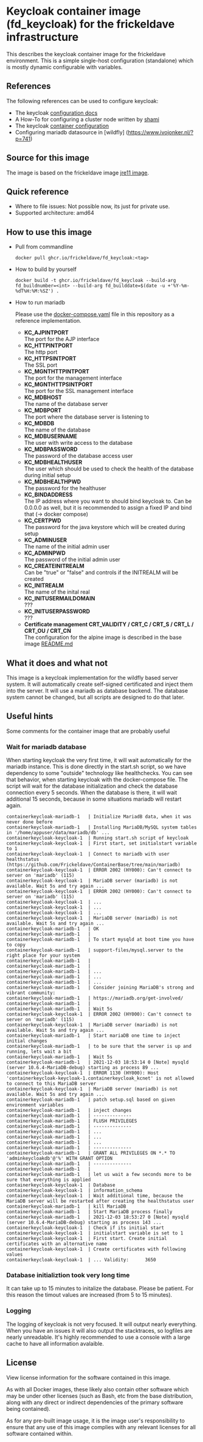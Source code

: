 # Keycloak container image (fd_keycloak) for the frickeldave infrastructure

This describes the keycloak container image for the frickeldave environment. This is a simple single-host configuration (standalone) which is mostly dynamic configurable with variables. 

## References

The following references can be used to configure keycloak: 

- The keycloak [configuration docs](https://www.keycloak.org/docs/latest/server_installation)
- A How-To for configuring a cluster node written by [shami](https://shami.blog/2021/07/howto-build-a-keycloak/ubuntu/mariadb-cluster-without-multicast-udp)
- The keycloak [container configuration](https://github.com/keycloak/keycloak-containers/tree/main/server)
- Configuring mariadb datasource in [wildfly] (https://www.ivojonker.nl/?p=741)

## Source for this image

The image is based on the frickeldave image [jre11 image](https://github.com/Frickeldave/ContainerBase/tree/main/jre11/README.md).

## Quick reference

- Where to file issues: Not possible now, its just for private use. 
- Supported architecture: amd64

## How to use this image

- Pull from commandline

  ``` docker pull ghcr.io/frickeldave/fd_keycloak:<tag> ```

- How to build by yourself

  ``` docker build -t ghcr.io/frickeldave/fd_keycloak --build-arg fd_buildnumber=<int> --build-arg fd_builddate=$(date -u +'%Y-%m-%dT%H:%M:%SZ') . ```

- How to run mariadb

  Please use the [docker-compose.yaml](./docker-compose.yaml) file in this repository as a reference implementation. 

  - **KC_AJPINTPORT**  
    The port for the AJP interface
  - **KC_HTTPINTPORT**  
    The http port
  - **KC_HTTPSINTPORT**  
    The SSL port
  - **KC_MGNTHTTPINTPORT**  
    The port for the management interface
  - **KC_MGNTHTTPSINTPORT**  
    The port for the SSL management interface
  - **KC_MDBHOST**  
    The name of the database server
  - **KC_MDBPORT**  
    The port where the database server is listening to
  - **KC_MDBDB**  
    The name of the database
  - **KC_MDBUSERNAME**  
    The user with write access to the database
  - **KC_MDBPASSWORD**  
    The password of the database access user
  - **KC_MDBHEALTHUSER**  
    The user which should be used to check the health of the database during initial setup 
  - **KC_MDBHEALTHPWD**  
    The password for the healthuser
  - **KC_BINDADDRESS**  
    The IP address where you want to should bind keycloak to. Can be 0.0.0.0 as well, but it is recommended to assign a fixed IP and bind that (-> docker compose)
  - **KC_CERTPWD**  
    The password for the java keystore which will be created during setup
  - **KC_ADMINUSER**  
    The name of the initial admin user
  - **KC_ADMINPWD**  
    The password of the initial admin user
  - **KC_CREATEINITREALM**  
    Can be "true" or "false" and controls if the INITREALM will be created 
  - **KC_INITREALM**  
    The name of the inital real
  - **KC_INITUSERMAILDOMAIN**  
    ???
  - **KC_INITUSERPASSWORD**  
    ???
  - **Certificate management CRT_VALIDITY / CRT_C / CRT_S / CRT_L / CRT_OU / CRT_CN**  
    The configuration for the alpine image is described in the base image [README.md](https://github.com/Frickeldave/ContainerBase/blob/main/alpine/README.md) 

## What it does and what not
This image is a keycloak implementation for the wildfly based server system. It will automatically create self-signed certificated and inject them into the server. It will use a mariadb as database backend. The database system cannot be changed, but all scripts are designed to do that later.

## Useful hints
Some comments for the container image that are probably useful

### Wait for mariadb database

When starting keycloak the very first time, it will wait automatically for the mariadb instance. This is done directly in the start.sh script, so we have dependency to some "outside" technology like healthchecks. 
You can see that behavior, when starting keycloak with the docker-compose file. The script will wait for the database initialization and check the database connection every 5 seconds. When the database is there, it will wait additional 15 seconds, because in some situations mariadb will restart again. 

```
containerkeycloak-mariadb-1   | Initialize MariadB data, when it was never done before
containerkeycloak-mariadb-1   | Installing MariaDB/MySQL system tables in '/home/appuser/data/mariadb/db' ...
containerkeycloak-keycloak-1  | Running start.sh script of keycloak
containerkeycloak-keycloak-1  | First start, set initialstart variable to 1
containerkeycloak-keycloak-1  | Connect to mariadb with user healthstatus (https://github.com/Frickeldave/ContainerBase/tree/main/mariadb)
containerkeycloak-keycloak-1  | ERROR 2002 (HY000): Can't connect to server on 'mariadb' (115)
containerkeycloak-keycloak-1  | MariaDB server (mariadb) is not available. Wait 5s and try again ...
containerkeycloak-keycloak-1  | ERROR 2002 (HY000): Can't connect to server on 'mariadb' (115)
containerkeycloak-keycloak-1  | ...
containerkeycloak-keycloak-1  | ...
containerkeycloak-keycloak-1  | ...
containerkeycloak-keycloak-1  | MariaDB server (mariadb) is not available. Wait 5s and try again ...
containerkeycloak-mariadb-1   | OK
containerkeycloak-mariadb-1   |
containerkeycloak-mariadb-1   | To start mysqld at boot time you have to copy
containerkeycloak-mariadb-1   | support-files/mysql.server to the right place for your system
containerkeycloak-mariadb-1   |
containerkeycloak-mariadb-1   |
containerkeycloak-mariadb-1   | ...
containerkeycloak-mariadb-1   | ...
containerkeycloak-mariadb-1   | ...
containerkeycloak-mariadb-1   | Consider joining MariaDB's strong and vibrant community:
containerkeycloak-mariadb-1   | https://mariadb.org/get-involved/
containerkeycloak-mariadb-1   |
containerkeycloak-mariadb-1   | Wait 5s
containerkeycloak-keycloak-1  | ERROR 2002 (HY000): Can't connect to server on 'mariadb' (115)
containerkeycloak-keycloak-1  | MariaDB server (mariadb) is not available. Wait 5s and try again ...
containerkeycloak-mariadb-1   | Start mariaDB one time to inject initial changes
containerkeycloak-mariadb-1   | to be sure that the server is up and running, lets wait a bit
containerkeycloak-mariadb-1   | Wait 5s
containerkeycloak-mariadb-1   | 2021-12-03 18:53:14 0 [Note] mysqld (server 10.6.4-MariaDB-debug) starting as process 89 ...
containerkeycloak-keycloak-1  | ERROR 1130 (HY000): Host 'containerkeycloak-keycloak-1.containerkeycloak_kcnet' is not allowed to connect to this MariaDB server
containerkeycloak-keycloak-1  | MariaDB server (mariadb) is not available. Wait 5s and try again ...
containerkeycloak-mariadb-1   | patch setup.sql based on given environment variables
containerkeycloak-mariadb-1   | inject changes
containerkeycloak-mariadb-1   | --------------
containerkeycloak-mariadb-1   | FLUSH PRIVILEGES
containerkeycloak-mariadb-1   | --------------
containerkeycloak-mariadb-1   | ...
containerkeycloak-mariadb-1   | ...
containerkeycloak-mariadb-1   | ...
containerkeycloak-mariadb-1   | --------------
containerkeycloak-mariadb-1   | GRANT ALL PRIVILEGES ON *.* TO 'adminkeycloakdb'@'%' WITH GRANT OPTION
containerkeycloak-mariadb-1   | --------------
containerkeycloak-mariadb-1   |
containerkeycloak-mariadb-1   | let us wait a few seconds more to be sure that everything is applied
containerkeycloak-keycloak-1  | Database
containerkeycloak-keycloak-1  | information_schema
containerkeycloak-keycloak-1  | Wait additional time, because the MariaDB server will be restarted after creating the healthstatus user
containerkeycloak-mariadb-1   | kill MariaDB
containerkeycloak-mariadb-1   | Start MariaDB process finally
containerkeycloak-mariadb-1   | 2021-12-03 18:53:27 0 [Note] mysqld (server 10.6.4-MariaDB-debug) starting as process 143 ...
containerkeycloak-keycloak-1  | Check if its initial start
containerkeycloak-keycloak-1  | initialstart variable is set to 1
containerkeycloak-keycloak-1  | First start. Create initial certificates with an alternative name
containerkeycloak-keycloak-1  | Create certificates with following values
containerkeycloak-keycloak-1  | ... Validity:      3650
```

### Database initializtion took very long time
It can take up to 15 minutes to initalize the database. Please be patient. For this reason the timout values are increased (from 5 to 15 minutes).

### Logging
The logging of keycloak is not very focused. It will output nearly everything. When you have an issues it will also output the stacktraces, so logfiles are nearly unreadable. It's highly recommended to use a console with a large cache to have all information avalaible.

## License

View license information for the software contained in this image.

As with all Docker images, these likely also contain other software which may be under other licenses (such as Bash, etc from the base distribution, along with any direct or indirect dependencies of the primary software being contained).

As for any pre-built image usage, it is the image user's responsibility to ensure that any use of this image complies with any relevant licenses for all software contained within.